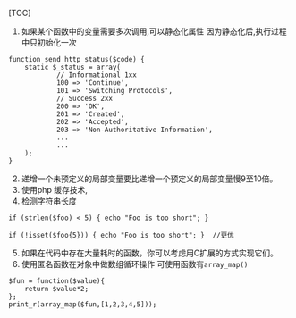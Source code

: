 [TOC]

1. 如果某个函数中的变量需要多次调用,可以静态化属性
因为静态化后,执行过程中只初始化一次
```
function send_http_status($code) {
    static $_status = array(
            // Informational 1xx
            100 => 'Continue',
            101 => 'Switching Protocols',
            // Success 2xx
            200 => 'OK',
            201 => 'Created',
            202 => 'Accepted',
            203 => 'Non-Authoritative Information',
            ...
            ...
    );
}
```
2. 递增一个未预定义的局部变量要比递增一个预定义的局部变量慢9至10倍。
3. 使用php 缓存技术,
4. 检测字符串长度
```
if (strlen($foo) < 5) { echo "Foo is too short"; }

if (!isset($foo{5})) { echo "Foo is too short"; }  //更优
```
5. 如果在代码中存在大量耗时的函数，你可以考虑用C扩展的方式实现它们。
6. 使用匿名函数在对象中做数组循环操作
可使用函数有`array_map()`
```
$fun = function($value){
    return $value*2;
};
print_r(array_map($fun,[1,2,3,4,5]));
```